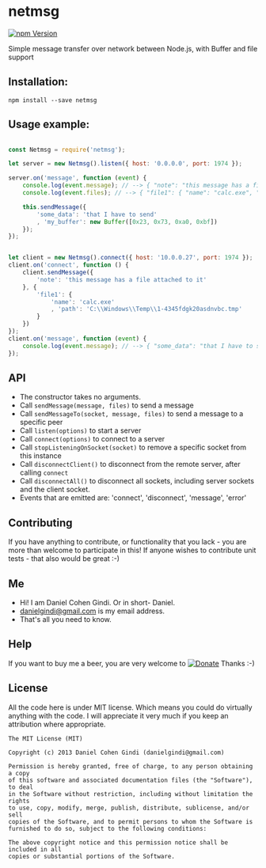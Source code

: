 # netmsg

[![npm Version](https://badge.fury.io/js/netmsg.png)](https://npmjs.org/package/netmsg)

Simple message transfer over network between Node.js, with Buffer and file support

## Installation:

```
npm install --save netmsg
```
  
## Usage example:

```javascript

const Netmsg = require('netmsg');

let server = new Netmsg().listen({ host: '0.0.0.0', port: 1974 });

server.on('message', function (event) {
    console.log(event.message); // --> { "note": "this message has a file attached to it" }
    console.log(event.files); // --> { "file1": { "name": "calc.exe", "path": "C:\Windows\Temp\1-4345fdgk20asdnvbc.tmp" } }

    this.sendMessage({
        'some_data': 'that I have to send'
        , 'my_buffer': new Buffer([0x23, 0x73, 0xa0, 0xbf])
    });
});


let client = new Netmsg().connect({ host: '10.0.0.27', port: 1974 });
client.on('connect', function () {
    client.sendMessage({
        'note': 'this message has a file attached to it'
    }, {
        'file1': {
            'name': 'calc.exe'
            , 'path': 'C:\\Windows\\Temp\\1-4345fdgk20asdnvbc.tmp'
        }
    })
});
client.on('message', function (event) {
    console.log(event.message); // --> { "some_data": "that I have to send", "my_buffer": <Buffer 23 73 a0 bf> }
});

```

## API

* The constructor takes no arguments.
* Call `sendMessage(message, files)` to send a message
* Call `sendMessageTo(socket, message, files)` to send a message to a specific peer
* Call `listen(options)` to start a server
* Call `connect(options)` to connect to a server
* Call `stopListeningOnSocket(socket)` to remove a specific socket from this instance
* Call `disconnectClient()` to disconnect from the remote server, after calling `connect`
* Call `disconnectAll()` to disconnect all sockets, including server sockets and the client socket.
* Events that are emitted are: 'connect', 'disconnect', 'message', 'error'


## Contributing

If you have anything to contribute, or functionality that you lack - you are more than welcome to participate in this!
If anyone wishes to contribute unit tests - that also would be great :-)

## Me
* Hi! I am Daniel Cohen Gindi. Or in short- Daniel.
* danielgindi@gmail.com is my email address.
* That's all you need to know.

## Help

If you want to buy me a beer, you are very welcome to
[![Donate](https://www.paypalobjects.com/en_US/i/btn/btn_donate_LG.gif)](https://www.paypal.com/cgi-bin/webscr?cmd=_s-xclick&hosted_button_id=G6CELS3E997ZE)
 Thanks :-)

## License

All the code here is under MIT license. Which means you could do virtually anything with the code.
I will appreciate it very much if you keep an attribution where appropriate.

    The MIT License (MIT)

    Copyright (c) 2013 Daniel Cohen Gindi (danielgindi@gmail.com)

    Permission is hereby granted, free of charge, to any person obtaining a copy
    of this software and associated documentation files (the "Software"), to deal
    in the Software without restriction, including without limitation the rights
    to use, copy, modify, merge, publish, distribute, sublicense, and/or sell
    copies of the Software, and to permit persons to whom the Software is
    furnished to do so, subject to the following conditions:

    The above copyright notice and this permission notice shall be included in all
    copies or substantial portions of the Software.
